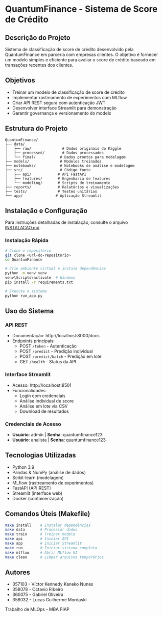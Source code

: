 # QuantumFinance - Sistema de Score de Crédito

## Descrição do Projeto
Sistema de classificação de score de crédito desenvolvido pela QuantumFinance em parceria com empresas clientes. O objetivo é fornecer um modelo simples e eficiente para avaliar o score de crédito baseado em transações recentes dos clientes.

## Objetivos
- Treinar um modelo de classificação de score de crédito
- Implementar rastreamento de experimentos com MLflow
- Criar API REST segura com autenticação JWT
- Desenvolver interface Streamlit para demonstração
- Garantir governança e versionamento do modelo

## Estrutura do Projeto
```
QuantumFinance/
├── data/
│   ├── raw/              # Dados originais do Kaggle
│   ├── processed/        # Dados processados
│   └── final/           # Dados prontos para modelagem
├── models/              # Modelos treinados
├── notebooks/           # Notebooks de análise e modelagem
├── src/                 # Código fonte
│   ├── api/            # API FastAPI
│   ├── features/       # Engenharia de features
│   └── modeling/       # Scripts de treinamento
├── reports/            # Relatórios e visualizações
├── tests/              # Testes unitários
└── app/               # Aplicação Streamlit
```

## Instalação e Configuração

Para instruções detalhadas de instalação, consulte o arquivo [INSTALACAO.md](INSTALACAO.md).

### Instalação Rápida
```bash
# Clone o repositório
git clone <url-do-repositorio>
cd QuantumFinance

# Crie ambiente virtual e instale dependências
python -m venv venv
venv\Scripts\activate  # Windows
pip install -r requirements.txt

# Execute o sistema
python run_app.py
```

## Uso do Sistema

### API REST
- Documentação: http://localhost:8000/docs
- Endpoints principais:
  - POST `/token` - Autenticação
  - POST `/predict` - Predição individual
  - POST `/predict/batch` - Predição em lote
  - GET `/health` - Status da API

### Interface Streamlit
- Acesso: http://localhost:8501
- Funcionalidades:
  - Login com credenciais
  - Análise individual de score
  - Análise em lote via CSV
  - Download de resultados

### Credenciais de Acesso
- **Usuário**: admin | **Senha**: quantumfinance123
- **Usuário**: analista | **Senha**: quantumfinance123

## Tecnologias Utilizadas
- Python 3.9
- Pandas & NumPy (análise de dados)
- Scikit-learn (modelagem)
- MLflow (rastreamento de experimentos)
- FastAPI (API REST)
- Streamlit (interface web)
- Docker (containerização)

## Comandos Úteis (Makefile)

```bash
make install    # Instalar dependências
make data       # Processar dados
make train      # Treinar modelo
make api        # Iniciar API
make app        # Iniciar Streamlit
make run        # Iniciar sistema completo
make mlflow     # Abrir MLflow UI
make clean      # Limpar arquivos temporários
```

## Autores
- 357103 - Víctor Kennedy Kaneko Nunes
- 358078 - Octavio Ribeiro
- 360075 - Gabriel Oliveira
- 358032 - Lucas Guilherme Mordaski

Trabalho de MLOps - MBA FIAP